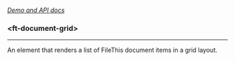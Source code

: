 [_Demo and API docs_](https://filethis.github.io/ft-document-grid/components/ft-document-grid/)

### \<ft-document-grid\>

-----------------------------------------------------------

An element that renders a list of FileThis document items in a grid layout.